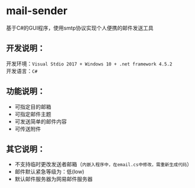 # mail-sender
基于C#的GUI程序，使用smtp协议实现个人便携的邮件发送工具

## 开发说明：  
开发环境：`Visual Stdio 2017 + Windows 10 + .net framework 4.5.2`  
开发语言：`C#`  

## 功能说明：
* 可指定目的邮箱
* 可指定邮件主题
* 可发送简单的邮件内容
* 可传送附件

## 其它说明：
* 不支持临时更改发送者邮箱（`内嵌入程序中，在email.cs中修改，需重新生成代码`）
* 邮件默认紧急等级为：低(low)
* 默认邮件服务器为网易邮件服务器
